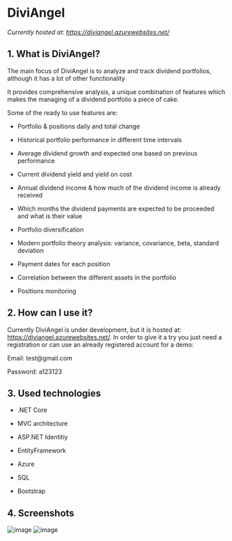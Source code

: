 # DiviAngel

*Currently hosted at: <https://diviangel.azurewebsites.net/>*

## 1.  What is DiviAngel?

The main focus of DiviAngel is to analyze and track dividend portfolios, 
although it has a lot of other functionality

It provides comprehensive analysis, a unique combination of features
which makes the managing of a dividend portfolio a piece of cake.

Some of the ready to use features are:

-   Portfolio & positions daily and total change

-   Historical portfolio performance in different time intervals

-   Average dividend growth and expected one based on previous
    performance

-   Current dividend yield and yield on cost

-   Annual dividend income & how much of the dividend income is already
    received

-   Which months the dividend payments are expected to be proceeded and what is their value

-   Portfolio diversification

-   Modern portfolio theory analysis: variance, covariance, beta,
    standard deviation

-   Payment dates for each position

-   Correlation between the different assets in the portfolio

-   Positions monitoring

## 2.  How can I use it?

Currently DiviAngel is under development, but it is hosted at:
<https://diviangel.azurewebsites.net/>. In order to give it a try you
just need a registration or can use an already registered account for
a demo:

Email: test\@gmail.com

Password: a123123

## 3.  Used technologies

-   .NET Core

-   MVC architecture

-   ASP.NET Identitiy

-   EntityFramework

-   Azure

-   SQL

-   Bootstrap

## 4. Screenshots
![image](https://user-images.githubusercontent.com/29233648/114179444-aaab1a80-9947-11eb-89d1-612b59ecbc18.png)
![image](https://user-images.githubusercontent.com/29233648/114179480-b72f7300-9947-11eb-9e9b-38865e3a4f97.png)
